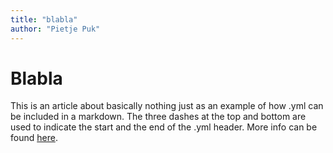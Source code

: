 ```yaml
---
title: "blabla"
author: "Pietje Puk"
---
```


# Blabla

This is an article about basically nothing just as an example of how .yml can be included in a markdown. The three dashes at the top and bottom are used to indicate the start and the end of the .yml header. More info can be found [here](https://learntheweb.courses/topics/markdown-yaml-cheat-sheet/).